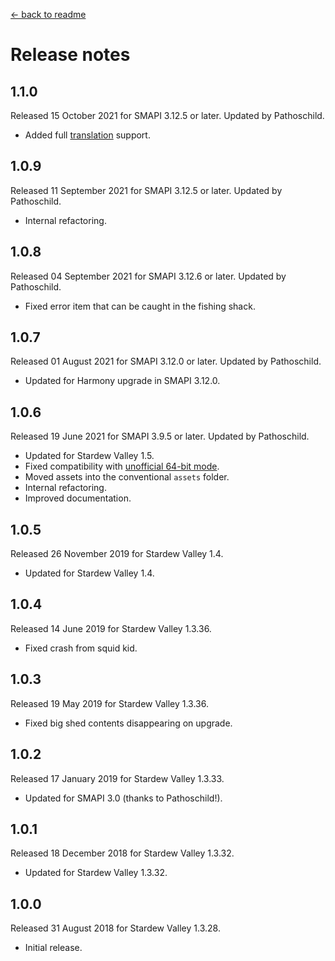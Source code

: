 ﻿﻿[← back to readme](README.md)

# Release notes
## 1.1.0
Released 15 October 2021 for SMAPI 3.12.5 or later. Updated by Pathoschild.

* Added full [translation](https://stardewvalleywiki.com/Modding:Translations) support.

## 1.0.9
Released 11 September 2021 for SMAPI 3.12.5 or later. Updated by Pathoschild.

* Internal refactoring.

## 1.0.8
Released 04 September 2021 for SMAPI 3.12.6 or later. Updated by Pathoschild.

* Fixed error item that can be caught in the fishing shack.

## 1.0.7
Released 01 August 2021 for SMAPI 3.12.0 or later. Updated by Pathoschild.

* Updated for Harmony upgrade in SMAPI 3.12.0.

## 1.0.6
Released 19 June 2021 for SMAPI 3.9.5 or later. Updated by Pathoschild.

* Updated for Stardew Valley 1.5.
* Fixed compatibility with [unofficial 64-bit mode](https://stardewvalleywiki.com/Modding:Migrate_to_64-bit_on_Windows).
* Moved assets into the conventional `assets` folder.
* Internal refactoring.
* Improved documentation.

## 1.0.5
Released 26 November 2019 for Stardew Valley 1.4.

* Updated for Stardew Valley 1.4.

## 1.0.4
Released 14 June 2019 for Stardew Valley 1.3.36.

* Fixed crash from squid kid.

## 1.0.3
Released 19 May 2019 for Stardew Valley 1.3.36.

* Fixed big shed contents disappearing on upgrade.

## 1.0.2
Released 17 January 2019 for Stardew Valley 1.3.33.

* Updated for SMAPI 3.0 (thanks to Pathoschild!).

## 1.0.1
Released 18 December 2018 for Stardew Valley 1.3.32.

* Updated for Stardew Valley 1.3.32.

## 1.0.0
Released 31 August 2018 for Stardew Valley 1.3.28.

* Initial release.
